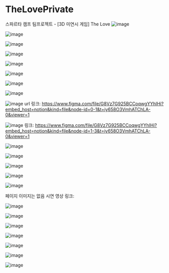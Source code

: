 # TheLovePrivate
스파르타 캠프 팀프로젝트 - [3D 미연시 게임] The Love
![image](https://github.com/SpartaTheLove/TheLovePrivate/assets/167046876/6213ec34-fb3c-4727-b989-1f58fc448201)

![image](https://github.com/SpartaTheLove/TheLovePrivate/assets/167046876/e2b352c6-e543-489b-80f3-08ee2d1e2791)

![image](https://github.com/SpartaTheLove/TheLovePrivate/assets/167046876/5892d967-1f35-43f6-a666-d78ec576b033)

![image](https://github.com/SpartaTheLove/TheLovePrivate/assets/167046876/c6bc5887-5ab5-4b83-9f9c-d182cde8a384)

![image](https://github.com/SpartaTheLove/TheLovePrivate/assets/167046876/39536e5d-425b-4890-bc44-47112d91ab90)

![image](https://github.com/SpartaTheLove/TheLovePrivate/assets/167046876/de3b7246-8b13-44a0-8e49-a8a28338bf96)

![image](https://github.com/SpartaTheLove/TheLovePrivate/assets/167046876/6578d71c-ae02-4a49-b0d1-f9d2f331e2b0)

![image](https://github.com/SpartaTheLove/TheLovePrivate/assets/167046876/5de2ff50-0617-4244-a538-37a96d3ceaac)

![image](https://github.com/SpartaTheLove/TheLovePrivate/assets/167046876/2466e5bf-2be5-4f82-918a-e0d1113d80b2)
url 링크: https://www.figma.com/file/G8Vz7G925BCCoqwgYYhIHi?embed_host=notion&kind=file&node-id=0-1&t=iy658O3VmhATChLA-0&viewer=1

![image](https://github.com/SpartaTheLove/TheLovePrivate/assets/167046876/8ca8061b-e632-4bcf-a8fc-40bba43c45db)
링크: https://www.figma.com/file/G8Vz7G925BCCoqwgYYhIHi?embed_host=notion&kind=file&node-id=1-3&t=iy658O3VmhATChLA-0&viewer=1

![image](https://github.com/SpartaTheLove/TheLovePrivate/assets/167046876/d32f69b5-9445-4ca0-a413-3dd5379336b9)

![image](https://github.com/SpartaTheLove/TheLovePrivate/assets/167046876/ccc0f2ac-8ace-45b3-9020-214ee01b7d98)

![image](https://github.com/SpartaTheLove/TheLovePrivate/assets/167046876/dc80eb93-ec5d-445b-b9b2-23484c452dec)

![image](https://github.com/SpartaTheLove/TheLovePrivate/assets/167046876/3de4ada2-dcf5-4120-99e3-93f9f4287e3e)

![image](https://github.com/SpartaTheLove/TheLovePrivate/assets/167046876/f1bb11af-8ea6-4b03-a274-799a64095302)

페이지 이미지는 없음
시연 영상 링크: 

![image](https://github.com/SpartaTheLove/TheLovePrivate/assets/167046876/90bd79d7-512d-4d7f-b0ad-9446dfea77b2)

![image](https://github.com/SpartaTheLove/TheLovePrivate/assets/167046876/e639ccd6-15c7-4539-872a-1bd12aac199d)

![image](https://github.com/SpartaTheLove/TheLovePrivate/assets/167046876/3fdc299b-c610-4907-837e-152153cf56d7)

![image](https://github.com/SpartaTheLove/TheLovePrivate/assets/167046876/2e531508-d1eb-4fac-be2e-d127cffaa698)

![image](https://github.com/SpartaTheLove/TheLovePrivate/assets/167046876/ba938e3f-1682-4ca4-83e3-282356081bbb)

![image](https://github.com/SpartaTheLove/TheLovePrivate/assets/167046876/7e0861d5-57bf-49f8-84c6-9caef95e7936)

![image](https://github.com/SpartaTheLove/TheLovePrivate/assets/167046876/62a08bdc-ecb5-42a9-8611-bb1d94b7304b)
